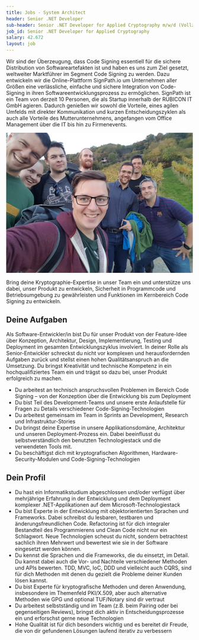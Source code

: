 ```yaml
---
title: Jobs - System Architect
header: Senior .NET Developer
sub-header: Senior .NET Developer for Applied Cryptography m/w/d (Vollzeit/Teilzeit)
job_id: Senior .NET Developer for Applied Cryptography
salary: 42.672
layout: job
---
```


Wir sind der Überzeugung, dass Code Signing essentiell für die sichere Distribution von Softwareartefakten ist und haben es uns zum Ziel gesetzt, weltweiter Marktführer im Segment Code Signing zu werden. Dazu entwickeln wir die Online-Plattform SignPath.io um Unternehmen aller Größen eine verlässliche, einfache und sichere Integration von Code-Signing in ihren Softwareentwicklungsprozess zu ermöglichen. SignPath ist ein Team von derzeit 10 Personen, die als Startup innerhalb der RUBICON IT GmbH agieren. Dadurch genießen wir sowohl die Vorteile, eines agilen Umfelds mit direkter Kommunikation und kurzen Entscheidungszyklen als auch alle Vorteile des Mutterunternehmens, angefangen vom Office Management über die IT bis hin zu Firmenevents.

![Team-Foto](/assets/img/jobs/team-photo.jpg)

Bring deine Kryptographie-Expertise in unser Team ein und unterstütze uns dabei, unser Produkt zu entwickeln, Sicherheit in Programmcode und Betriebsumgebung zu gewährleisten und Funktionen im Kernbereich Code Signing zu entwickeln.

## Deine Aufgaben

Als Software-Entwickler/in bist Du für unser Produkt von der Feature-Idee über Konzeption, Architektur, Design, Implementierung, Testing und Deployment im gesamten Entwicklungszyklus involviert. In deiner Rolle als Senior-Entwickler schreckst du nicht vor komplexen und herausfordernden Aufgaben zurück und stellst einen hohen Qualitätsanspruch an die Umsetzung. Du bringst Kreativität und technische Kompetenz in ein hochqualifiziertes Team ein und trägst so dazu bei, unser Produkt erfolgreich zu machen.

* Du arbeitest an technisch anspruchsvollen Problemen im Bereich Code Signing – von der Konzeption über die Entwicklung bis zum Deployment
* Du bist Teil des Development-Teams und unsere erste Anlaufstelle für Fragen zu Details verschiedener Code-Signing-Technologien
* Du arbeitest gemeinsam im Team in Sprints an Development, Research und Infrastruktur-Stories
* Du bringst deine Expertise in unsere Applikationsdomäne, Architektur und unseren Deployment-Prozess ein. Dabei beeinflusst du selbstverständlich den benutzten Technologiestack und die verwendeten Tools mit.
* Du beschäftigst dich mit kryptografischen Algorithmen, Hardware-Security-Modulen und Code-Signing-Technologien

## Dein Profil

* Du hast ein Informatikstudium abgeschlossen und/oder verfügst über mehrjährige Erfahrung in der Entwicklung und dem Deployment komplexer .NET-Applikationen auf dem Microsoft-Technologiestack
* Du bist Experte in der Entwicklung mit objektorientierten Sprachen und Frameworks. Dabei schreibst du lesbaren, testbaren und änderungsfreundlichen Code. Refactoring ist für dich integraler Bestandteil des Programmierens und Clean Code nicht nur ein Schlagwort. Neue Technologien scheust du nicht, sondern betrachtest sachlich ihren Mehrwert und bewertest wie sie in der Software eingesetzt werden können.
* Du kennst die Sprachen und die Frameworks, die du einsetzt, im Detail. Du kannst dabei auch die Vor- und Nachteile verschiedener Methoden und APIs bewerten. TDD, MVC, IoC, DDD und vielleicht auch CQRS, sind für dich Methoden mit denen du gezielt die Probleme deiner Kunden lösen kannst.
* Du bist Experte für kryptografische Methoden und deren Anwendung, insbesondere im Themenfeld PKI/X.509, aber auch alternative Methoden wie GPG und optional TUF/Notary sind dir vertraut
* Du arbeitest selbstständig und im Team (z.B. beim Pairing oder bei gegenseitigen Reviews), bringst dich aktiv in Entscheidungsprozesse ein und erforschst gerne neue Technologien
* Hohe Qualität ist für dich besonders wichtig und es bereitet dir Freude, die von dir gefundenen Lösungen laufend iterativ zu verbessern